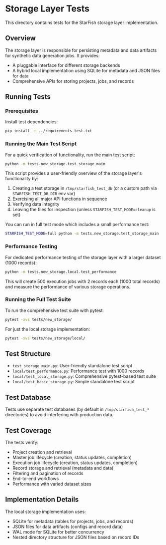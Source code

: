 # Storage Layer Tests

This directory contains tests for the StarFish storage layer implementation.

## Overview

The storage layer is responsible for persisting metadata and data artifacts for synthetic data generation jobs. It provides:

- A pluggable interface for different storage backends
- A hybrid local implementation using SQLite for metadata and JSON files for data
- Comprehensive APIs for storing projects, jobs, and records

## Running Tests

### Prerequisites

Install test dependencies:

```bash
pip install -r ../requirements-test.txt
```

### Running the Main Test Script

For a quick verification of functionality, run the main test script:

```bash
python -m tests.new_storage.test_storage_main
```

This script provides a user-friendly overview of the storage layer's functionality by:
1. Creating a test storage in `/tmp/starfish_test_db` (or a custom path via `STARFISH_TEST_DB_DIR` env var)
2. Exercising all major API functions in sequence
3. Verifying data integrity
4. Leaving the files for inspection (unless `STARFISH_TEST_MODE=cleanup` is set)

You can run in full test mode which includes a small performance test:

```bash
STARFISH_TEST_MODE=full python -m tests.new_storage.test_storage_main
```

### Performance Testing

For dedicated performance testing of the storage layer with a larger dataset (1000 records):

```bash
python -m tests.new_storage.local.test_performance
```

This will create 500 execution jobs with 2 records each (1000 total records) and measure the performance of various storage operations.

### Running the Full Test Suite

To run the comprehensive test suite with pytest:

```bash
pytest -xvs tests/new_storage/
```

For just the local storage implementation:

```bash
pytest -xvs tests/new_storage/local/
```

## Test Structure

- `test_storage_main.py`: User-friendly standalone test script
- `local/test_performance.py`: Performance test with 1000 records
- `local/test_local_storage.py`: Comprehensive pytest-based test suite
- `local/test_basic_storage.py`: Simple standalone test script

## Test Database

Tests use separate test databases (by default in `/tmp/starfish_test_*` directories) to avoid interfering with production data.

## Test Coverage

The tests verify:

- Project creation and retrieval 
- Master job lifecycle (creation, status updates, completion)
- Execution job lifecycle (creation, status updates, completion)
- Record storage and retrieval (metadata and data)
- Filtering and pagination of records
- End-to-end workflows
- Performance with varied dataset sizes

## Implementation Details

The local storage implementation uses:
- SQLite for metadata (tables for projects, jobs, and records)
- JSON files for data artifacts (configs and record data)
- WAL mode for SQLite for better concurrency
- Nested directory structure for JSON files based on record IDs 